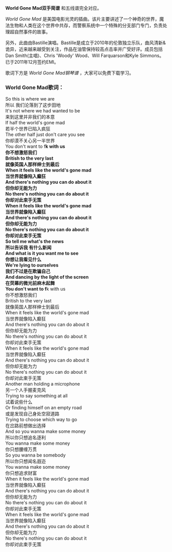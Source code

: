 

**World Gone Mad双手简谱** 和五线谱完全对应。

_World Gone Mad_
是美国电影光灵的插曲。该片主要讲述了一个神奇的世界，魔法生物和人类在这个世界中共存，而警察系统中一个特殊的分支部门专门，负责处理超自然事件的故事。

另外，此曲由Bastille演唱。Bastille是成立于2010年的伦敦独立乐队，曲风清新&诡异，近来越来越受到关注，作品在油管保持较高点击率并广受好评。成员包括Dan
Smith(主唱)、Chris 'Woody' Wood、Will Farquarson和Kyle Simmons。已于2011年12月签约EMI。

歌词下方是 _World Gone Mad钢琴谱_ ，大家可以免费下载学习。

### World Gone Mad歌词：

So this is where we are  
所以 我们沦落到了这步田地  
It's not where we had wanted to be  
来到这里并非我们的本意  
If half the world's gone mad  
若半个世界已陷入疯狂  
The other half just don't care you see  
你却漠不关心另一半世界  
You don't want to f**k with us  
你不想激怒我们  
British to the very last  
就像英国人那样绅士到最后  
When it feels like the world's gone mad  
当世界就像陷入癫狂  
And there's nothing you can do about it  
但你却无能为力  
No there's nothing you can do about it  
你却对此束手无策  
When it feels like the world's gone mad  
当世界就像陷入癫狂  
And there's nothing you can do about it  
但你却无能为力  
No there's nothing you can do about it  
你却对此束手无策  
So tell me what's the news  
所以告诉我 有什么新闻  
And what is it you want me to see  
你想让我看见什么  
We're lying to ourselves  
我们不过是在欺骗自己  
And dancing by the light of the screen  
在荧幕的微光前麻木起舞  
You don't want to f**k with us  
你不想激怒我们  
British to the very last  
就像英国人那样绅士到最后  
When it feels like the world's gone mad  
当世界就像陷入癫狂  
And there's nothing you can do about it  
但你却无能为力  
No there's nothing you can do about it  
你却对此束手无策  
When it feels like the world's gone mad  
当世界就像陷入癫狂  
And there's nothing you can do about it  
但你却无能为力  
No there's nothing you can do about it  
你却对此束手无策  
Another man holding a microphone  
另一个人手握麦克风  
Trying to say something at all  
试着说些什么  
Or finding himself on an empty road  
或是发现自己身处空寂道路  
Trying to choose which way to go  
在岔路前想做出选择  
And so you wanna make some money  
所以你只想追名逐利  
You wanna make some money  
你只想腰缠万贯  
So you wanna be somebody  
所以你只想闻名遐迩  
You wanna make some money  
你只想追求财富  
When it feels like the world's gone mad  
当世界就像陷入癫狂  
And there's nothing you can do about it  
但你却无能为力  
No there's nothing you can do about it  
你却对此束手无策  
When it feels like the world's gone mad  
当世界就像陷入癫狂  
And there's nothing you can do about it  
但你却无能为力  
No there's nothing you can do about it  
你却对此束手无策

